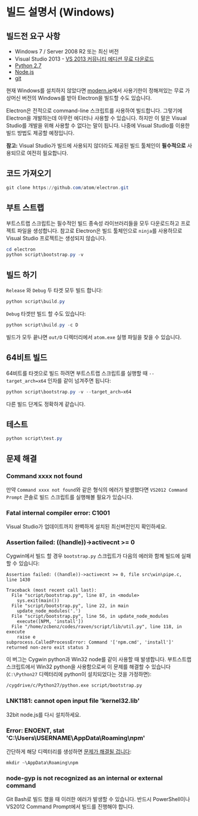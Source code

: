 # 빌드 설명서 (Windows)

## 빌드전 요구 사항

* Windows 7 / Server 2008 R2 또는 최신 버전
* Visual Studio 2013 - [VS 2013 커뮤니티 에디션 무료 다운로드](http://www.visualstudio.com/products/visual-studio-community-vs)
* [Python 2.7](http://www.python.org/download/releases/2.7/)
* [Node.js](http://nodejs.org/download/)
* [git](http://git-scm.com)

현재 Windows를 설치하지 않았다면 [modern.ie](https://www.modern.ie/en-us/virtualization-tools#downloads)에서
사용기한이 정해져있는 무료 가상머신 버전의 Windows를 받아 Electron을 빌드할 수도 있습니다.

Electron은 전적으로 command-line 스크립트를 사용하여 빌드합니다. 그렇기에 Electron을 개발하는데 아무런 에디터나 사용할 수 있습니다.
하지만 이 말은 Visual Studio를 개발을 위해 사용할 수 없다는 말이 됩니다. 나중에 Visual Studio를 이용한 빌드 방법도 제공할 예정입니다.

**참고:** Visual Studio가 빌드에 사용되지 않더라도 제공된 빌드 툴체인이 **필수적으로** 사용되므로 여전히 필요합니다.

## 코드 가져오기

```powershell
git clone https://github.com/atom/electron.git
```

## 부트 스트랩

부트스트랩 스크립트는 필수적인 빌드 종속성 라이브러리들을 모두 다운로드하고 프로젝트 파일을 생성합니다.
참고로 Electron은 빌드 툴체인으로 `ninja`를 사용하므로 Visual Studio 프로젝트는 생성되지 않습니다.

```powershell
cd electron
python script\bootstrap.py -v
```

## 빌드 하기

`Release` 와 `Debug` 두 타겟 모두 빌드 합니다:

```powershell
python script\build.py
```

`Debug` 타겟만 빌드 할 수도 있습니다:

```powershell
python script\build.py -c D
```

빌드가 모두 끝나면 `out/D` 디렉터리에서 `atom.exe` 실행 파일을 찾을 수 있습니다.

## 64비트 빌드

64비트를 타겟으로 빌드 하려면 부트스트랩 스크립트를 실행할 때 `--target_arch=x64` 인자를 같이 넘겨주면 됩니다:

```powershell
python script\bootstrap.py -v --target_arch=x64
```

다른 빌드 단계도 정확하게 같습니다.

## 테스트

```powershell
python script\test.py
```

## 문제 해결

### Command xxxx not found

만약 `Command xxxx not found`와 같은 형식의 에러가 발생했다면 `VS2012 Command Prompt` 콘솔로 빌드 스크립트를 실행해볼 필요가 있습니다.

### Fatal internal compiler error: C1001

Visual Studio가 업데이트까지 완벽하게 설치된 최신버전인지 확인하세요.

### Assertion failed: ((handle))->activecnt >= 0

Cygwin에서 빌드 할 경우 `bootstrap.py` 스크립트가 다음의 에러와 함께 빌드에 실패할 수 있습니다:

```
Assertion failed: ((handle))->activecnt >= 0, file src\win\pipe.c, line 1430

Traceback (most recent call last):
  File "script/bootstrap.py", line 87, in <module>
    sys.exit(main())
  File "script/bootstrap.py", line 22, in main
    update_node_modules('.')
  File "script/bootstrap.py", line 56, in update_node_modules
    execute([NPM, 'install'])
  File "/home/zcbenz/codes/raven/script/lib/util.py", line 118, in execute
    raise e
subprocess.CalledProcessError: Command '['npm.cmd', 'install']' returned non-zero exit status 3
```

이 버그는 Cygwin python과 Win32 node를 같이 사용할 때 발생합니다.
부트스트랩 스크립트에서 Win32 python을  사용함으로써 이 문제를 해결할 수 있습니다 (`C:\Python27` 디렉터리에 python이 설치되었다는 것을 가정하면):

```bash
/cygdrive/c/Python27/python.exe script/bootstrap.py
```

### LNK1181: cannot open input file 'kernel32.lib'

32bit node.js를 다시 설치하세요.

### Error: ENOENT, stat 'C:\Users\USERNAME\AppData\Roaming\npm'

간단하게 해당 디렉터리를 생성하면 [문제가 해결될 겁니다](http://stackoverflow.com/a/25095327/102704):

```powershell
mkdir ~\AppData\Roaming\npm
```

### node-gyp is not recognized as an internal or external command

Git Bash로 빌드 했을 때 이러한 에러가 발생할 수 있습니다. 반드시 PowerShell이나 VS2012 Command Prompt에서 빌드를 진행해야 합니다.
